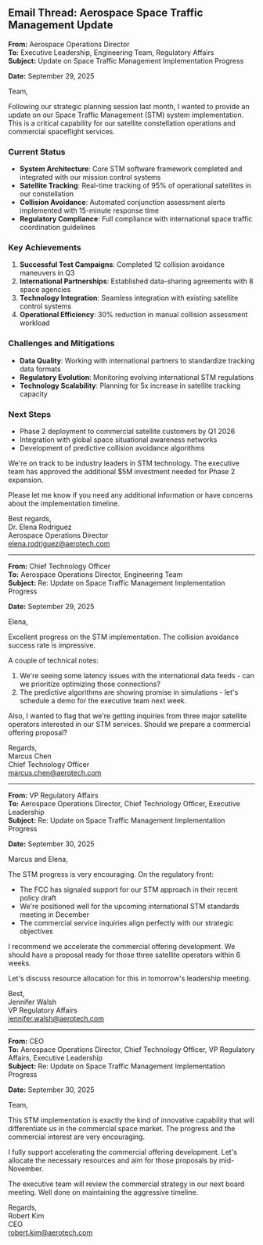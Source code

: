 ## Email Thread: Aerospace Space Traffic Management Update

**From:** Aerospace Operations Director  
**To:** Executive Leadership, Engineering Team, Regulatory Affairs  
**Subject:** Update on Space Traffic Management Implementation Progress  

**Date:** September 29, 2025  

Team,  

Following our strategic planning session last month, I wanted to provide an update on our Space Traffic Management (STM) system implementation. This is a critical capability for our satellite constellation operations and commercial spaceflight services.  

### Current Status
- **System Architecture**: Core STM software framework completed and integrated with our mission control systems
- **Satellite Tracking**: Real-time tracking of 95% of operational satellites in our constellation
- **Collision Avoidance**: Automated conjunction assessment alerts implemented with 15-minute response time
- **Regulatory Compliance**: Full compliance with international space traffic coordination guidelines

### Key Achievements
1. **Successful Test Campaigns**: Completed 12 collision avoidance maneuvers in Q3
2. **International Partnerships**: Established data-sharing agreements with 8 space agencies
3. **Technology Integration**: Seamless integration with existing satellite control systems
4. **Operational Efficiency**: 30% reduction in manual collision assessment workload

### Challenges and Mitigations
- **Data Quality**: Working with international partners to standardize tracking data formats
- **Regulatory Evolution**: Monitoring evolving international STM regulations
- **Technology Scalability**: Planning for 5x increase in satellite tracking capacity

### Next Steps
- Phase 2 deployment to commercial satellite customers by Q1 2026
- Integration with global space situational awareness networks
- Development of predictive collision avoidance algorithms

We're on track to be industry leaders in STM technology. The executive team has approved the additional $5M investment needed for Phase 2 expansion.  

Please let me know if you need any additional information or have concerns about the implementation timeline.  

Best regards,  
Dr. Elena Rodriguez  
Aerospace Operations Director  
elena.rodriguez@aerotech.com  

---  

**From:** Chief Technology Officer  
**To:** Aerospace Operations Director, Engineering Team  
**Subject:** Re: Update on Space Traffic Management Implementation Progress  

**Date:** September 29, 2025  

Elena,  

Excellent progress on the STM implementation. The collision avoidance success rate is impressive.  

A couple of technical notes:  
1. We're seeing some latency issues with the international data feeds - can we prioritize optimizing those connections?  
2. The predictive algorithms are showing promise in simulations - let's schedule a demo for the executive team next week.  

Also, I wanted to flag that we're getting inquiries from three major satellite operators interested in our STM services. Should we prepare a commercial offering proposal?  

Regards,  
Marcus Chen  
Chief Technology Officer  
marcus.chen@aerotech.com  

---  

**From:** VP Regulatory Affairs  
**To:** Aerospace Operations Director, Chief Technology Officer, Executive Leadership  
**Subject:** Re: Update on Space Traffic Management Implementation Progress  

**Date:** September 30, 2025  

Marcus and Elena,  

The STM progress is very encouraging. On the regulatory front:  

- The FCC has signaled support for our STM approach in their recent policy draft  
- We're positioned well for the upcoming international STM standards meeting in December  
- The commercial service inquiries align perfectly with our strategic objectives  

I recommend we accelerate the commercial offering development. We should have a proposal ready for those three satellite operators within 6 weeks.  

Let's discuss resource allocation for this in tomorrow's leadership meeting.  

Best,  
Jennifer Walsh  
VP Regulatory Affairs  
jennifer.walsh@aerotech.com  

---  

**From:** CEO  
**To:** Aerospace Operations Director, Chief Technology Officer, VP Regulatory Affairs, Executive Leadership  
**Subject:** Re: Update on Space Traffic Management Implementation Progress  

**Date:** September 30, 2025  

Team,  

This STM implementation is exactly the kind of innovative capability that will differentiate us in the commercial space market. The progress and the commercial interest are very encouraging.  

I fully support accelerating the commercial offering development. Let's allocate the necessary resources and aim for those proposals by mid-November.  

The executive team will review the commercial strategy in our next board meeting. Well done on maintaining the aggressive timeline.  

Regards,  
Robert Kim  
CEO  
robert.kim@aerotech.com